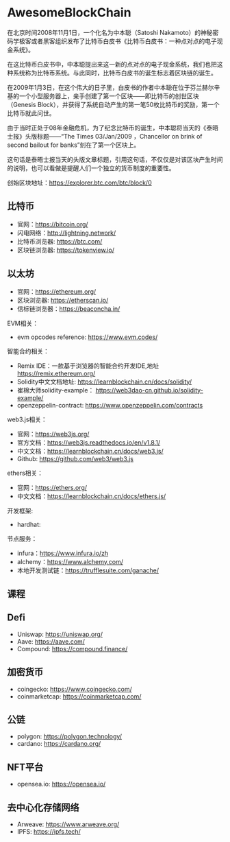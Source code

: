 # AwesomeBlockChain

在北京时间2008年11月1日，一个化名为中本聪（Satoshi Nakamoto）的神秘密码学极客或者黑客组织发布了比特币白皮书《比特币白皮书：一种点对点的电子现金系统》。

在这比特币白皮书中，中本聪提出来这一新的点对点的电子现金系统，我们也把这种系统称为比特币系统。与此同时，比特币白皮书的诞生标志着区块链的诞生。

在2009年1月3日，在这个伟大的日子里，白皮书的作者中本聪在位于芬兰赫尔辛基的一个小型服务器上，亲手创建了第一个区块——即比特币的创世区块（Genesis Block），并获得了系统自动产生的第一笔50枚比特币的奖励，第一个比特币就此问世。

由于当时正处于08年金融危机，为了纪念比特币的诞生，中本聪将当天的《泰晤士报》头版标题——“The Times 03/Jan/2009 ，Chancellor on brink of second bailout for banks”刻在了第一个区块上。

这句话是泰晤士报当天的头版文章标题，引用这句话，不仅仅是对该区块产生时间的说明，也可以看做是提醒人们一个独立的货币制度的重要性。

创始区块地址：<https://explorer.btc.com/btc/block/0>

## 比特币

- 官网：<https://bitcoin.org/>
- 闪电网络：<http://lightning.network/>
- 比特币浏览器: <https://btc.com/>
- 区块链浏览器: <https://tokenview.io/>

## 以太坊

- 官网：<https://ethereum.org/>
- 区块浏览器: <https://etherscan.io/>
- 信标链浏览器：<https://beaconcha.in/>

EVM相关：

- evm opcodes reference: <https://www.evm.codes/>

智能合约相关：

- Remix IDE：一款基于浏览器的智能合约开发IDE,地址 <https://remix.ethereum.org/>
- Solidity中文文档地址: <https://learnblockchain.cn/docs/solidity/>
- 崔棉大师solidity-example： <https://web3dao-cn.github.io/solidity-example/>
- openzeppelin-contract: <https://www.openzeppelin.com/contracts>

web3.js相关：

- 官网：<https://web3js.org/>
- 官方文档：<https://web3js.readthedocs.io/en/v1.8.1/>
- 中文文档：<https://learnblockchain.cn/docs/web3.js/>
- Github: <https://github.com/web3/web3.js>

ethers相关：

- 官网：<https://ethers.org/>
- 中文文档：<https://learnblockchain.cn/docs/ethers.js/>

开发框架:

- hardhat: 

节点服务：

- infura：<https://www.infura.io/zh>
- alchemy：<https://www.alchemy.com/>
- 本地开发测试链：<https://trufflesuite.com/ganache/>

## 课程

## Defi

- Uniswap: <https://uniswap.org/>
- Aave: <https://aave.com/>
- Compound: <https://compound.finance/>

## 加密货币

- coingecko: <https://www.coingecko.com/>
- coinmarketcap: <https://coinmarketcap.com/>

## 公链

- polygon: <https://polygon.technology/>
- cardano: <https://cardano.org/>

## NFT平台

- opensea.io: <https://opensea.io/>

## 去中心化存储网络

- Arweave: <https://www.arweave.org/>
- IPFS: <https://ipfs.tech/>
